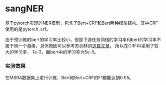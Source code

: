 # sangNER
基于pytorch实现的NER模型，包含了Bert+CRF和Bert两种模型结构。其中CRF使用的是pytorch_crf。

由于预训练的bert的学习率比较小，但是下游任务网络的学习率和bert的学习率不属于同一个量级，具体原因可以参考苏剑林的[这篇文章](https://kexue.fm/archives/7196)，
所以在CRF中采用了较大的学习率， 1e-3，而bert中的学习率为5e-5。

### 实验效果
在MSRA数据集上进行训练，Bert和Bert+CRF的F1都能达到0.95。

